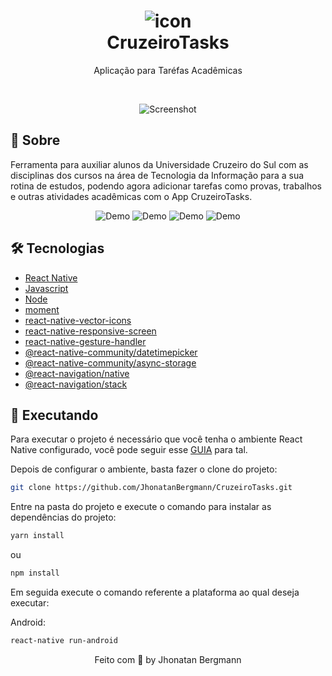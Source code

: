 <h1 align="center">
  <img src="android/app/src/main/res/drawable-hdpi/icon.png" alt="icon" >
  <br>
  CruzeiroTasks
  <br>
</h1>

<p align="center">Aplicação para Taréfas Acadêmicas</p>

<br>

<p align="center">
  <img src="github/screenshot.png" alt="Screenshot" >
</p>


## 📅 Sobre

Ferramenta para auxiliar alunos da Universidade Cruzeiro do Sul com as disciplinas dos cursos na área de Tecnologia da Informação para a sua rotina de estudos, podendo agora adicionar tarefas como provas, trabalhos e outras atividades acadêmicas com o App CruzeiroTasks.

<p align="center">
  <img src="github/gifhome.gif" alt="Demo" >
  <img src="github/giffilter.gif" alt="Demo" >
  <img src="github/gifremove.gif" alt="Demo" >
  <img src="github/gifadd.gif" alt="Demo" >
</p>

## 🛠 Tecnologias
- [React Native](https://facebook.github.io/react-native/)
- [Javascript](https://devdocs.io/javascript/)
- [Node](https://nodejs.org/en/)
- [moment](https://momentjs.com/)
- [react-native-vector-icons](https://github.com/oblador/react-native-vector-icons)
- [react-native-responsive-screen](https://www.npmjs.com/package/react-native-responsive-screen)
- [react-native-gesture-handler](https://github.com/software-mansion/react-native-gesture-handler)
- [@react-native-community/datetimepicker](https://github.com/react-native-community/datetimepicker)
- [@react-native-community/async-storage](https://react-native-community.github.io/async-storage/)
- [@react-navigation/native](https://reactnavigation.org/)
- [@react-navigation/stack](https://reactnavigation.org/docs/stack-navigator/)


## 📱 Executando 

Para executar o projeto é necessário que você tenha o ambiente React Native configurado, você pode seguir esse [GUIA](https://reactnative.dev/docs/environment-setup) para tal.

Depois de configurar o ambiente, basta fazer o clone do projeto:

```sh
git clone https://github.com/JhonatanBergmann/CruzeiroTasks.git
```

Entre na pasta do projeto e execute o comando para instalar as dependências do projeto:

```sh
yarn install
```
ou
```sh
npm install
```

Em seguida execute o comando referente a plataforma ao qual deseja executar:

Android:

```sh
react-native run-android
```

<p align="center">
 Feito com 💜 by Jhonatan Bergmann
</p>
